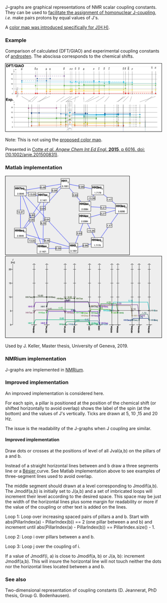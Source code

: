 
J-graphs are graphical representations of NMR scalar coupling constants. They can be used to [facilitate the assignment of homonuclear J-coupling](assembleCouplingNetwork), *i.e.* make pairs protons by equal values of J's.

A [color map was introduced specifically for J(H,H)](https://nmredatainitiative.github.io/color-map-J-coupling/).
### Example 
Comparison of calculated (DFT/GIAO) and experimental coupling constants of [androsten](androsten). The abscissa corresponds to the chemical shifts.

<img style="border:1px solid black;" src="images/annie.png" width="600" alt="J-Graph." />

Note: This is not using the [proposed color map](https://nmredatainitiative.github.io/color-map-J-coupling/). 


Presented in 
[Cotte *et al. Angew Chem Int Ed Engl.* **2015**, p 6016. doi:(10.1002/anie.201500831)](https://onlinelibrary.wiley.com/doi/10.1002/anie.201500831).
### Matlab implementation

<img style="border:1px solid black;" src="images/CouplingNetwork.png" width="400" alt="J-Graph." />
<img style="border:1px solid black;" src="images/JGraphMatlab.png" width="600" alt="J-Graph." />

Used by J. Keller, Master thesis, University of Geneva, 2019.
### NMRium implementation

J-graphs are implemented in [NMRium](https://www.nmrium.org/).
### Improved implementation

An improved implementation is considered here.

For each spin, a pillar is positioned at the position of the chemical shift (or shifted horizontally to avoid overlap) shows the label of the spin (at the bottom) and the values of J's vertically. Ticks are drawn at 5, 10 ,15 and 20 Hz.

The issue is the readability of the J-graphs when J coupling are similar.
#### Improved implementation

Draw dots or crosses at the positions of level of all Jval(a,b) on the pillars of a and b.

Instead of a straight horizontal lines between and b draw a three segments line or a [Bésier ](https://en.wikipedia.org/wiki/B%C3%A9zier_curve)curve. See Matlab implementation above to see examples of three-segment lines used to avoid overlap.

The middle segment should drawn at a level corresponding to Jmodif(a,b).
The Jmodif(a,b) is initially set to J(a,b) and a set of imbricated loops will increment their level according to the desired space. This space may be just the width of the horizontal lines plus some margin for readability or more if the value of the coupling or other text is added on the lines.


Loop 1: Loop over increasing spaced pairs of pillars a and b. Start with abs(PillarIndex(a) - PillarIndex(b)) == 2 (one pillar between a and b) and increment until abs(PillarIndex(a) - PillarIndex(b)) == PillarIndex.size() - 1. 

Loop 2: Loop i over pillars between a and b. 

Loop 3: Loop j over the coupling of i.

If a value of Jmodif(i, a) is close to Jmodif(a, b) or J(a, b): increment Jmodif(a,b). This will insure the horizontal line will not touch neither the dots nor the horizontal lines located between a and b.

### See also 

Two-dimensional representation of coupling constants (D. Jeannerat, PhD thesis, Group G. Bodenhausen).